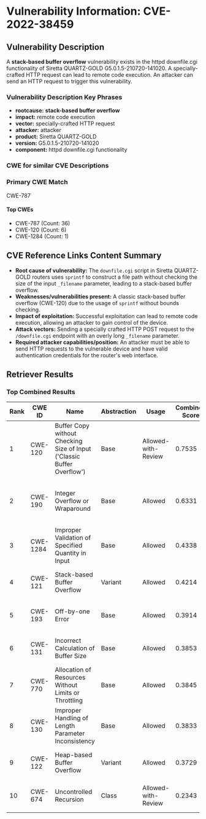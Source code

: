 # Vulnerability Information: CVE-2022-38459

## Vulnerability Description
A **stack-based buffer overflow** vulnerability exists in the httpd downfile.cgi functionality of Siretta QUARTZ-GOLD G5.0.1.5-210720-141020. A specially-crafted HTTP request can lead to remote code execution. An attacker can send an HTTP request to trigger this vulnerability.

### Vulnerability Description Key Phrases
- **rootcause:** **stack-based buffer overflow**
- **impact:** remote code execution
- **vector:** specially-crafted HTTP request
- **attacker:** attacker
- **product:** Siretta QUARTZ-GOLD
- **version:** G5.0.1.5-210720-141020
- **component:** httpd downfile.cgi functionality

### CWE for similar CVE Descriptions
### Primary CWE Match
CWE-787

#### Top CWEs
- CWE-787 (Count: 36)
- CWE-120 (Count: 6)
- CWE-1284 (Count: 1)

## CVE Reference Links Content Summary
- **Root cause of vulnerability:** The `downfile.cgi` script in Siretta QUARTZ-GOLD routers uses `sprintf` to construct a file path without checking the size of the input `_filename` parameter, leading to a stack-based buffer overflow.
- **Weaknesses/vulnerabilities present:** A classic stack-based buffer overflow (CWE-120) due to the usage of `sprintf` without bounds checking.
- **Impact of exploitation:** Successful exploitation can lead to remote code execution, allowing an attacker to gain control of the device.
- **Attack vectors:** Sending a specially crafted HTTP POST request to the `/downfile.cgi` endpoint with an overly long `_filename` parameter.
- **Required attacker capabilities/position:** An attacker must be able to send HTTP requests to the vulnerable device and have valid authentication credentials for the router's web interface.

## Retriever Results

### Top Combined Results

| Rank | CWE ID | Name | Abstraction | Usage | Combined Score | Retrievers | Individual Scores |
|------|--------|------|-------------|-------|---------------|------------|-------------------|
| 1 | CWE-120 | Buffer Copy without Checking Size of Input ('Classic Buffer Overflow') | Base | Allowed-with-Review | 0.7535 | dense, sparse, graph | dense: 0.590, sparse: 0.488, graph: 0.601 |
| 2 | CWE-190 | Integer Overflow or Wraparound | Base | Allowed | 0.6331 | dense, sparse, graph | dense: 0.532, sparse: 0.242, graph: 0.639 |
| 3 | CWE-1284 | Improper Validation of Specified Quantity in Input | Base | Allowed | 0.4338 | sparse, graph | sparse: 0.238, graph: 0.832 |
| 4 | CWE-121 | Stack-based Buffer Overflow | Variant | Allowed | 0.4214 | dense, sparse | dense: 0.612, sparse: 0.263 |
| 5 | CWE-193 | Off-by-one Error | Base | Allowed | 0.3914 | dense, sparse | dense: 0.527, sparse: 0.223 |
| 6 | CWE-131 | Incorrect Calculation of Buffer Size | Base | Allowed | 0.3853 | dense, sparse | dense: 0.526, sparse: 0.213 |
| 7 | CWE-770 | Allocation of Resources Without Limits or Throttling | Base | Allowed | 0.3845 | dense, sparse | dense: 0.527, sparse: 0.211 |
| 8 | CWE-130 | Improper Handling of Length Parameter Inconsistency | Base | Allowed | 0.3833 | dense, sparse | dense: 0.532, sparse: 0.204 |
| 9 | CWE-122 | Heap-based Buffer Overflow | Variant | Allowed | 0.3729 | dense, sparse | dense: 0.548, sparse: 0.227 |
| 10 | CWE-674 | Uncontrolled Recursion | Class | Allowed-with-Review | 0.2343 | dense, sparse | dense: 0.535, sparse: 0.229 |

